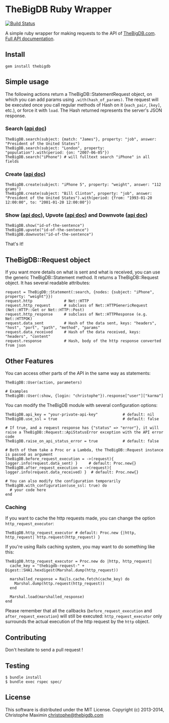 # TheBigDB Ruby Wrapper

[![Build Status](https://secure.travis-ci.org/thebigdb/thebigdb-ruby.png)](http://travis-ci.org/thebigdb/thebigdb-ruby)

A simple ruby wrapper for making requests to the API of [TheBigDB.com](http://thebigdb.com). [Full API documentation](http://thebigdb.com/api).

## Install

    gem install thebigdb

## Simple usage

The following actions return a TheBigDB::StatementRequest object, on which you can add params using ``.with(hash_of_params)``.
The request will be executed once you call regular methods of Hash on it (``each_pair``, ``[key]``, etc.), or force it with ``load``.
The Hash returned represents the server's JSON response.

### Search \([api doc](http://thebigdb.com/api#statements-search)\)

    TheBigDB.search(subject: {match: "James"}, property: "job", answer: "President of the United States")
    TheBigDB.search(subject: "London", property: "population").with(period: {on: "2007-06-05"})
    TheBigDB.search("iPhone") # will fulltext search "iPhone" in all fields

### Create \([api doc](http://thebigdb.com/api#statements-create)\)

    TheBigDB.create(subject: "iPhone 5", property: "weight", answer: "112 grams")
    TheBigDB.create(subject: "Bill Clinton", property: "job", answer: "President of the United States").with(period: {from: "1993-01-20 12:00:00", to: "2001-01-20 12:00:00"})

### Show \([api doc](http://thebigdb.com/api#statements-show)\), Upvote \([api doc](http://thebigdb.com/api#statements-upvote)\) and Downvote \([api doc](http://thebigdb.com/api#statements-downvote)\)

    TheBigDB.show("id-of-the-sentence")
    TheBigDB.upvote("id-of-the-sentence")
    TheBigDB.downvote("id-of-the-sentence")

That's it!

## TheBigDB::Request object

If you want more details on what is sent and what is received, you can use the generic TheBigDB::Statement method. It returns a TheBigDB::Request object.
It has several readable attributes:
    
    request = TheBigDB::Statement(:search, {nodes: {subject: "iPhone", property: "weight"}})
    request.http              # Net::HTTP
    request.http_request      # subclass of Net::HTTPGenericRequest (Net::HTTP::Get or Net::HTTP::Post)
    request.http_response     # subclass of Net::HTTPResponse (e.g. Net::HTTPOK)
    request.data_sent         # Hash of the data sent, keys: "headers", "host", "port", "path", "method", "params"
    request.data_received     # Hash of the data received, keys: "headers", "content"
    request.response          # Hash, body of the http response converted from json

## Other Features

You can access other parts of the API in the same way as statements:
    
    TheBigDB::User(action, parameters)

    # Examples
    TheBigDB::User(:show, {login: "christophe"}).response["user"]["karma"]

You can modify the TheBigDB module with several configuration options:

    TheBigDB.api_key = "your-private-api-key"           # default: nil
    TheBigDB.use_ssl = true                             # default: false

    # If true, and a request response has {"status" => "error"}, it will raise a TheBigDB::Request::ApiStatusError exception with the API error code
    TheBigDB.raise_on_api_status_error = true           # default: false

    # Both of them take a Proc or a Lambda, the TheBigDB::Request instance is passed as argument
    TheBigDB.before_request_execution = ->(request){ logger.info(request.data_sent) }     # default: Proc.new{}
    TheBigDB.after_request_execution = ->(request){ logger.info(request.data_received) }  # default: Proc.new{}

    # You can also modify the configuration temporarily
    TheBigDB.with_configuration(use_ssl: true) do
      # your code here
    end

### Caching

If you want to cache the http requests made, you can change the option ``http_request_executor``:

    TheBigDB.http_request_executor # default: Proc.new {|http, http_request| http.request(http_request) }
    
If you're using Rails caching system, you may want to do something like this:
    
    TheBigDB.http_request_executor = Proc.new do |http, http_request|
      cache_key = "thebigdb-request-" + Digest::SHA1.hexdigest(Marshal.dump(http_request))
      
      marshalled_response = Rails.cache.fetch(cache_key) do
        Marshal.dump(http.request(http_request))
      end
      
      Marshal.load(marshalled_response)
    end
    
Please remember that all the callbacks (``before_request_execution`` and ``after_request_execution``) will still be executed: ``http_request_executor`` only surrounds the actual execution of the http request by the ``http`` object.

## Contributing

Don't hesitate to send a pull request !

## Testing
    
    $ bundle install
    $ bundle exec rspec spec/

## License

This software is distributed under the MIT License. Copyright (c) 2013-2014, Christophe Maximin <christophe@thebigdb.com>

